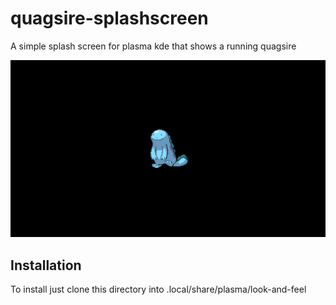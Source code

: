 # quagsire-splashscreen
A simple splash screen for plasma kde that shows a running quagsire

![Image](contents/previews/splash.png)

## Installation

To install just clone this directory into .local/share/plasma/look-and-feel
